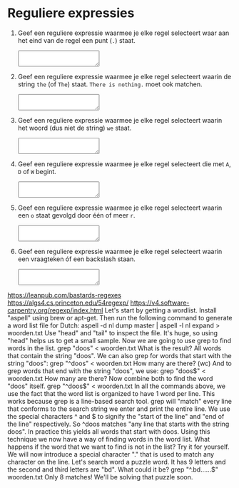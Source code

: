 # Reguliere expressies

1.  Geef een reguliere expressie waarmee je elke regel selecteert waar aan het eind van de regel een punt (`.`) staat.

    <textarea name="form[q1]" rows="2" required></textarea>

2.  Geef een reguliere expressie waarmee je elke regel selecteert waarin de string `the` (of `The`) staat. `There is nothing.` moet ook matchen.

    <textarea name="form[q2]" rows="2" required></textarea>

3.  Geef een reguliere expressie waarmee je elke regel selecteert waarin het woord (dus niet de string) `we` staat.

    <textarea name="form[q3]" rows="2" required></textarea>

4.  Geef een reguliere expressie waarmee je elke regel selecteert die met `A`, `D` of `W` begint.

    <textarea name="form[q4]" rows="2" required></textarea>

5.  Geef een reguliere expressie waarmee je elke regel selecteert waarin een `o` staat gevolgd door één of meer `r`.

    <textarea name="form[q5]" rows="2" required></textarea>

6.  Geef een reguliere expressie waarmee je elke regel selecteert waarin een vraagteken óf een backslash staan.

    <textarea name="form[q6]" rows="2" required></textarea>

https://leanpub.com/bastards-regexes
https://algs4.cs.princeton.edu/54regexp/
https://v4.software-carpentry.org/regexp/index.html
Let's start by getting a wordlist. Install "aspell" using brew or apt-get. Then run the following command to generate a word list file for Dutch:
aspell -d nl dump master | aspell -l nl expand > woorden.txt
Use "head" and "tail" to inspect the file. It's huge, so using "head" helps us to get a small sample.
Now we are going to use grep to find words in the list.
grep "doos" < woorden.txt
What is the result? All words that contain the string "doos".
We can also grep for words that start with the string "doos":
grep "^doos" < woorden.txt
How many are there? (wc)
And to grep words that end with the string "doos", we use:
grep "doos$" < woorden.txt
How many are there?
Now combine both to find the word "doos" itself.
grep "^doos$" < woorden.txt
In all the commands above, we use the fact that the word list is organized to have 1 word per line. This works because grep is a line-based search tool. grep will "match" every line that conforms to the search string we enter and print the entire line. We use the special characters ^ and $ to signify the "start of the line" and "end of the line" respectively. So ^doos matches "any line that starts with the string doos". In practice this yields all words that start with doos.
Using this technique we now have a way of finding words in the word list. What happens if the word that we want to find is not in the list? Try it for yourself.
We will now introduce a special character "." that is used to match any character on the line. Let's search word a puzzle word. It has 9 letters and the second and third letters are "bd". What could it be?
grep "^.bd......$" woorden.txt
Only 8 matches! We'll be solving that puzzle soon.
